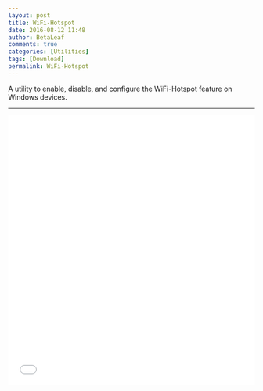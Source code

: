 ```yaml
---
layout: post
title: WiFi-Hotspot
date: 2016-08-12 11:48
author: BetaLeaf
comments: true
categories: [Utilities]
tags: [Download]
permalink: WiFi-Hotspot
---
```


A utility to enable, disable, and configure the WiFi-Hotspot feature on Windows devices. 

---

<iframe src="{{ site.url }}/stats.html?username=BetaLeaf&repository=WiFi-Hotspot" width="100%" height="550px" frameborder="0" scrolling="no"></iframe>  